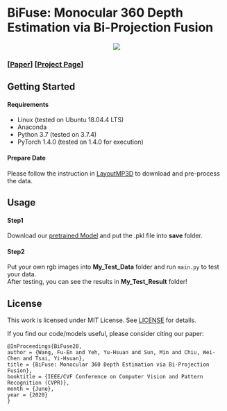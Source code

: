 # BiFuse: Monocular 360 Depth Estimation via Bi-Projection Fusion

<p align='center'>
<img src='1690-teaser.gif'>
</p>

### [[Paper](http://openaccess.thecvf.com/content_CVPR_2020/papers/Wang_BiFuse_Monocular_360_Depth_Estimation_via_Bi-Projection_Fusion_CVPR_2020_paper.pdf)] [[Project Page](https://fuenwang.ml/project/bifuse/)]

## Getting Started
#### Requirements
- Linux (tested on Ubuntu 18.04.4 LTS)
- Anaconda
- Python 3.7 (tested on 3.7.4)
- PyTorch 1.4.0 (tested on 1.4.0 for execution)

#### Prepare Date
Please follow the instruction in [LayoutMP3D](https://github.com/fuenwang/LayoutMP3D) to download and pre-process the data.

## Usage
#### Step1
Download our [pretrained Model](https://drive.google.com/file/d/1EOEfyVuaJC1k5xAtqG37yXHxN-LnxA2n/view?usp=sharing) and put the .pkl file into **save** folder.
#### Step2
Put your own rgb images into **My_Test_Data** folder and run ```main.py``` to test your data. <br>
After testing, you can see the results in **My_Test_Result** folder!

## License
This work is licensed under MIT License. See [LICENSE](LICENSE) for details. 

If you find our code/models useful, please consider citing our paper:
```
@InProceedings{BiFuse20,
author = {Wang, Fu-En and Yeh, Yu-Hsuan and Sun, Min and Chiu, Wei-Chen and Tsai, Yi-Hsuan},
title = {BiFuse: Monocular 360 Depth Estimation via Bi-Projection Fusion},
booktitle = {IEEE/CVF Conference on Computer Vision and Pattern Recognition (CVPR)},
month = {June},
year = {2020}
}
```

